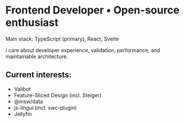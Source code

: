 # Frontend Developer • Open-source enthusiast

Main stack: TypeScript (primary), React, Svelte

I care about developer experience, validation, performance, and maintainable architecture.

## Current interests:
- Valibot
- Feature-Sliced Design (incl. Steiger)
- @msw/data
- js-lingui (incl. swc-plugin)
- Jellyfin
